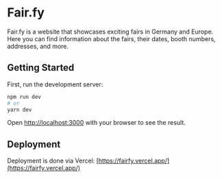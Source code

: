 # Fair.fy

Fair.fy is a website that showcases exciting fairs in Germany and Europe. Here you can find information about the fairs, their dates, booth numbers, addresses, and more.

## Getting Started

First, run the development server:

```bash
npm run dev
# or
yarn dev
```

Open [http://localhost:3000](http://localhost:3000) with your browser to see the result.

## Deployment

Deployment is done via Vercel: [https://fairfy.vercel.app/](https://fairfy.vercel.app/)
